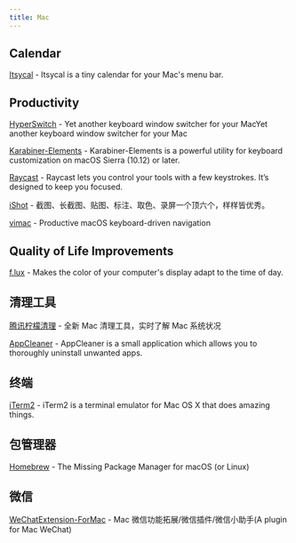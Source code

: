 ```yaml
---
title: Mac
---
```


## Calendar

[Itsycal](https://github.com/sfsam/Itsycal) - Itsycal is a tiny calendar for your Mac's menu bar.

## Productivity

[HyperSwitch](https://bahoom.com/hyperswitch) - Yet another keyboard window switcher for your MacYet another keyboard window switcher for your Mac

[Karabiner-Elements](https://karabiner-elements.pqrs.org/) - Karabiner-Elements is a powerful utility for keyboard customization on macOS Sierra (10.12) or later.

[Raycast](https://raycast.com/) - Raycast lets you control your tools with a few keystrokes. It’s designed to keep you focused.

[iShot](https://www.better365.cn/ishot.html) - 截图、长截图、贴图、标注、取色、录屏一个顶六个，样样皆优秀。

[vimac](https://vimacapp.com/) - Productive macOS keyboard-driven navigation

## Quality of Life Improvements

[f.lux](https://justgetflux.com/) - Makes the color of your computer's display adapt to the time of day.

## 清理工具

[腾讯柠檬清理](https://lemon.qq.com/) - 全新 Mac 清理工具，实时了解 Mac 系统状况

[AppCleaner](https://freemacsoft.net/appcleaner/) - AppCleaner is a small application which allows you to thoroughly uninstall unwanted apps.

## 终端

[iTerm2](https://iterm2.com/) - iTerm2 is a terminal emulator for Mac OS X that does amazing things.

## 包管理器

[Homebrew](https://brew.sh/) - The Missing Package Manager for macOS (or Linux)

## 微信

[WeChatExtension-ForMac](https://github.com/MustangYM/WeChatExtension-ForMac) - Mac 微信功能拓展/微信插件/微信小助手(A plugin for Mac WeChat)
